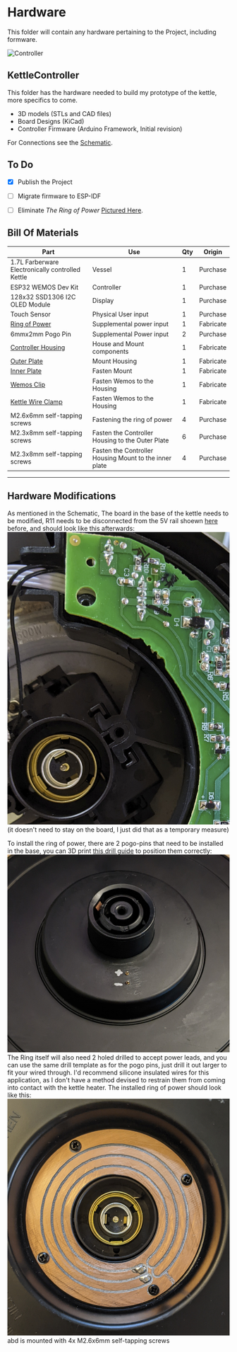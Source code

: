 # Hardware
This folder will contain any hardware pertaining to the Project, including formware.

![Controller](./img/Controller.jpg)

## KettleController
This folder has the hardware needed to build my prototype of the kettle, more specifics to come.
- 3D models (STLs and CAD files)
- Board Designs (KiCad)
- Controller Firmware (Arduino Framework, Initial revision)

For Connections see the [Schematic](./KettleController/Controller_Schematic.pdf).

## To Do
- [x] Publish the Project
- [ ] Migrate firmware to ESP-IDF
- [ ] Eliminate _The Ring of Power_ [Pictured Here](./img/ring_install.jpg).


## Bill Of Materials

| Part   | Use | Qty | Origin |
|--------|-----|-----|--------|
| 1.7L Farberware Electronically controlled Kettle | Vessel | 1 | Purchase|
| ESP32 WEMOS Dev Kit            | Controller | 1 | Purchase |
| 128x32 SSD1306 I2C OLED Module | Display | 1 | Purchase |
| Touch Sensor | Physical User input | 1 | Purchase |
| [Ring of Power](./KettleController/The_Ring_of_Power) | Supplemental power input | 1 | Fabricate |
| 6mmx2mm Pogo Pin | Supplemental Power input | 2 | Purchase |
| [Controller Housing](./KettleController/3D_Models/control_box.stl) | House and Mount components | 1 | Fabricate |
| [Outer Plate](./KettleController/3D_Models/control_box_outer_plate.stl) | Mount Housing | 1 | Fabricate |
| [Inner Plate](./KettleController/3D_Models/control_box_inner_plate.stl) | Fasten Mount | 1 | Fabricate |
| [Wemos Clip](./KettleController/3D_Models/control_box_wemos_clip.stl) | Fasten Wemos to the Housing | 1 | Fabricate |
| [Kettle Wire Clamp](./KettleController/3D_Models/control_box_kettle_wire_clamp.stl) | Fasten Wemos to the Housing | 1 | Fabricate |
| M2.6x6mm self-tapping screws | Fastening the ring of power | 4 | Purchase|
| M2.3x8mm self-tapping screws | Fasten the Controller Housing to the Outer Plate | 6 | Purchase |
| M2.3x8mm self-tapping screws | Fasten the Controller Housing Mount to the inner plate | 4 | Purchase |


---
## Hardware Modifications

As mentioned in the Schematic, The board in the base of the kettle needs to be modified, R11 needs to be disconnected from the 5V rail shoewn [here](./img/BoardNormal.jpg) before, and should look like this afterwards:
![board mod](./img/BoardMod.jpg)
(it doesn't need to stay on the board, I just did that as a temporary measure)


To install the ring of power, there are 2 pogo-pins that need to be installed in the base, you can 3D print [this drill guide](./KettleController/3D_Models/control_box_drill_template.stl) to position them correctly:
![pogoed base](./img/base_pins_top.jpg)
The Ring itself will also need 2 holed drilled to accept power leads, and you can use the same drill template as for the pogo pins, just drill it out larger to fit your wired through. I'd recommend silicone insulated wires for this application, as I don't have a method devised to restrain them from coming into contact with the kettle heater.
The installed ring of power should look like this:
![ring base](./img/ring_install.jpg)
abd is mounted with 4x M2.6x6mm self-tapping screws
